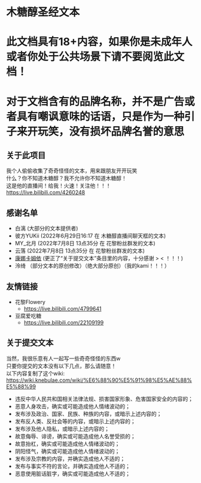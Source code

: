 # 木糖醇圣经文本
# 此文档具有18+内容，如果你是未成年人或者你处于公共场景下请不要阅览此文档！
# 对于文档含有的品牌名称，并不是广告或者具有嘲讽意味的话语，只是作为一种引子来开玩笑，没有损坏品牌名誉的意思

## 关于此项目
我个人偷偷收集了奇奇怪怪的文本，用来跟朋友开开玩笑  
什么？你不知道木糖醇？我不允许你不知道木糖醇！  
这是他的直播间！给我！火速！关注他！！！  
https://live.bilibili.com/4260248  

## 感谢名单
- 白漓 (大部分的文本提供者)
- 彼方YUKii (2022年6月29日16:17 在 木糖醇直播间聊天框的文本)
- MY_北月 (2022年7月8日 13点35分 在 花黎粉丝群发的文本)
- 云落 (2022年7月8日 13点35分 在 花黎粉丝群发的文本)
- [康娜卡姆依](https://github.com/iKangnakamuyi) (更正了“关于提交文本”条目里的内容，十分感谢 > < ！！！)
- 泠绮 （部分文本的原创修改）（绝大部分原创）（我的kami！！！）

## 友情链接
- 花黎Flowery
  -  https://live.bilibili.com/4799641
- 豆腐爱吃糖
  -  https://live.bilibili.com/22109199

## 关于提交文本
当然，我很乐意有人一起写一些奇奇怪怪的东西w  
只要你提交的文本没有以下几点，那么请随意！   
以下内容复制了这个wiki: https://wiki.knebulae.com/wiki/%E6%88%90%E5%91%98%E5%AE%88%E5%88%99  
- 违反中华人民共和国相关法律法规、损害国家形象、危害国家安全的内容的；
- 恶意人身攻击，确实或可能造成他人情绪波动的；
- 发布涉及政治、国家、民族、种族的内容，或暗示上述内容的；
- 发布反人类、反社会等的内容，或暗示上述内容的；
- 发布涉及他人隐私，或暗示上述内容的；
- 故意侮辱、诽谤，确实或可能造成他人名誉受损的；
- 故意抬杠，确实或可能造成他人情绪波动的；
- 阴阳怪气，确实或可能造成他人情绪波动的；
- 发布涉及宗教的内容，并确实造成他人不适的；
- 发布与事实不符的言论，并确实造成他人不适的；
- 恶意使用脏话脏字，确实或可能造成他人不适的；
